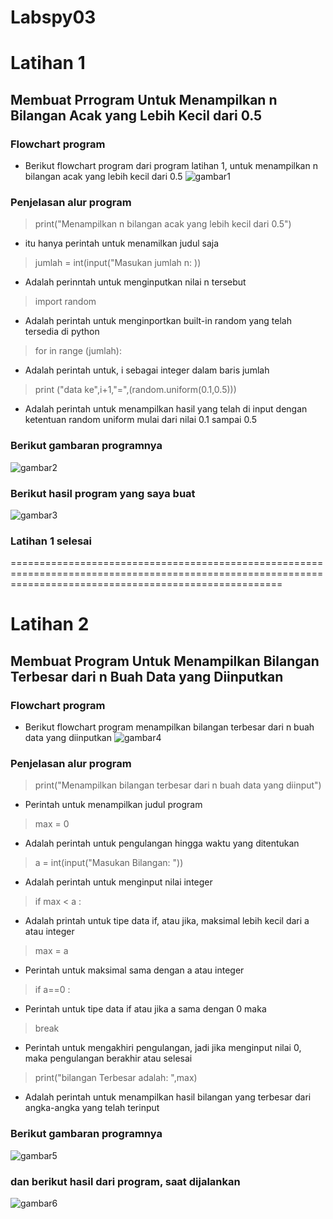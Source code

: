# Labspy03
# Latihan 1
## Membuat Prrogram Untuk Menampilkan n Bilangan Acak yang Lebih Kecil dari 0.5
### Flowchart program
- Berikut flowchart program dari program latihan 1, untuk menampilkan n bilangan acak yang lebih kecil dari 0.5
![gambar1](ss/ss1.png)
### Penjelasan alur program 
 > print("Menampilkan n bilangan acak yang lebih kecil dari 0.5") 
-  itu hanya perintah untuk menamilkan judul saja
 > jumlah = int(input("Masukan jumlah n: )) 
-  Adalah perinntah untuk menginputkan nilai n tersebut
 > import random
-  Adalah perintah untuk menginportkan built-in random yang telah tersedia di python
 > for in range (jumlah): 
-  Adalah perintah untuk, i sebagai integer dalam baris jumlah
 > print ("data ke",i+1,"=",(random.uniform(0.1,0.5))) 
-  Adalah perintah untuk menampilkan hasil yang telah di input dengan ketentuan random uniform mulai dari nilai 0.1 sampai 0.5

### Berikut gambaran programnya
![gambar2](ss/ss2.PNG)

### Berikut hasil program yang saya buat
![gambar3](ss/ss3.PNG)
### Latihan 1 selesai
===========================================================================================================================================================
# Latihan 2
## Membuat Program Untuk Menampilkan Bilangan Terbesar dari n Buah Data yang Diinputkan
### Flowchart program
- Berikut flowchart program menampilkan bilangan terbesar dari n buah data yang diinputkan
![gambar4](ss/ss4.png)

### Penjelasan alur program
 > print("Menampilkan bilangan terbesar dari n buah data yang diinput") 
- Perintah untuk menampilkan judul program
 > max = 0 
- Adalah perintah untuk pengulangan hingga waktu yang ditentukan
 > a = int(input("Masukan Bilangan: ")) 
- Adalah perintah untuk menginput nilai integer
 > if max < a : 
- Adalah printah untuk tipe data if, atau jika, maksimal lebih kecil dari a atau integer
 > max = a 
- Perintah untuk maksimal sama dengan a atau integer
 > if a==0 :
- Perintah untuk tipe data  if atau jika a sama dengan 0 maka 
 > break 
- Perintah untuk mengakhiri pengulangan, jadi jika menginput nilai 0, maka pengulangan berakhir atau selesai
 > print("bilangan Terbesar adalah: ",max)
- Adalah perintah untuk menampilkan hasil bilangan yang terbesar dari angka-angka yang telah terinput
### Berikut gambaran programnya
![gambar5](ss/ss5.PNG)
### dan berikut hasil dari program, saat dijalankan
![gambar6](ss/ss6.PNG)